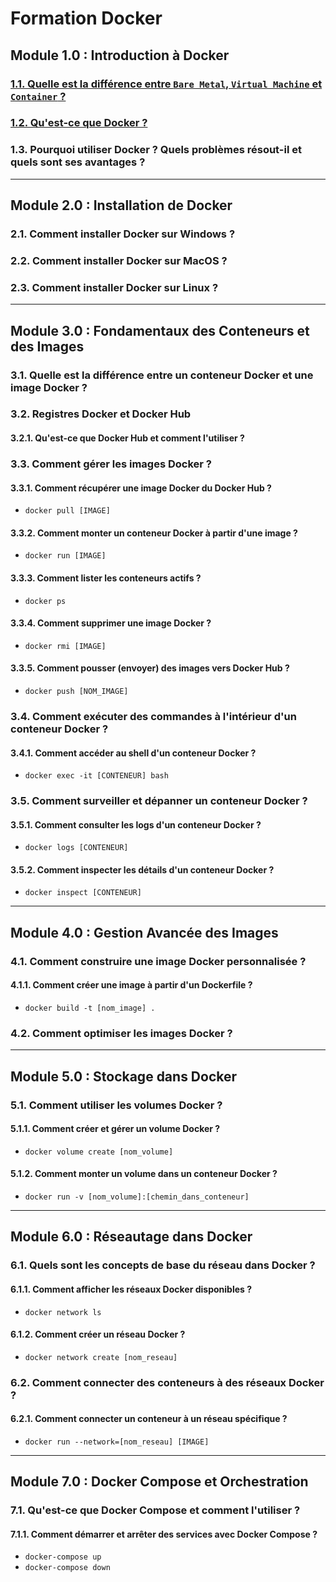 # Formation Docker

## Module 1.0 : Introduction à Docker
### [1.1. Quelle est la différence entre `Bare Metal`, `Virtual Machine` et `Container` ?](./bare-metal-virtual-machine-container.md)
### [1.2. Qu'est-ce que Docker ?](./intro-docker.md)
### 1.3. Pourquoi utiliser Docker ? Quels problèmes résout-il et quels sont ses avantages ?

---

## Module 2.0 : Installation de Docker
### 2.1. Comment installer Docker sur Windows ?
### 2.2. Comment installer Docker sur MacOS ?
### 2.3. Comment installer Docker sur Linux ?

---

## Module 3.0 : Fondamentaux des Conteneurs et des Images
### 3.1. Quelle est la différence entre un conteneur Docker et une image Docker ?
### 3.2. Registres Docker et Docker Hub
#### 3.2.1. Qu'est-ce que Docker Hub et comment l'utiliser ?
### 3.3. Comment gérer les images Docker ?
#### 3.3.1. Comment récupérer une image Docker du Docker Hub ?
- `docker pull [IMAGE]`
#### 3.3.2. Comment monter un conteneur Docker à partir d'une image ?
- `docker run [IMAGE]`
#### 3.3.3. Comment lister les conteneurs actifs ?
- `docker ps`
#### 3.3.4. Comment supprimer une image Docker ?
- `docker rmi [IMAGE]`
#### 3.3.5. Comment pousser (envoyer) des images vers Docker Hub ?
- `docker push [NOM_IMAGE]`
### 3.4. Comment exécuter des commandes à l'intérieur d'un conteneur Docker ?
#### 3.4.1. Comment accéder au shell d'un conteneur Docker ?
- `docker exec -it [CONTENEUR] bash`
### 3.5. Comment surveiller et dépanner un conteneur Docker ?
#### 3.5.1. Comment consulter les logs d'un conteneur Docker ?
- `docker logs [CONTENEUR]`
#### 3.5.2. Comment inspecter les détails d'un conteneur Docker ?
- `docker inspect [CONTENEUR]`

---

## Module 4.0 : Gestion Avancée des Images
### 4.1. Comment construire une image Docker personnalisée ?
#### 4.1.1. Comment créer une image à partir d'un Dockerfile ?
- `docker build -t [nom_image] .`
### 4.2. Comment optimiser les images Docker ?

---

## Module 5.0 : Stockage dans Docker
### 5.1. Comment utiliser les volumes Docker ?
#### 5.1.1. Comment créer et gérer un volume Docker ?
- `docker volume create [nom_volume]`
#### 5.1.2. Comment monter un volume dans un conteneur Docker ?
- `docker run -v [nom_volume]:[chemin_dans_conteneur]`

---

## Module 6.0 : Réseautage dans Docker
### 6.1. Quels sont les concepts de base du réseau dans Docker ?
#### 6.1.1. Comment afficher les réseaux Docker disponibles ?
- `docker network ls`
#### 6.1.2. Comment créer un réseau Docker ?
- `docker network create [nom_reseau]`
### 6.2. Comment connecter des conteneurs à des réseaux Docker ?
#### 6.2.1. Comment connecter un conteneur à un réseau spécifique ?
- `docker run --network=[nom_reseau] [IMAGE]`

---

## Module 7.0 : Docker Compose et Orchestration
### 7.1. Qu'est-ce que Docker Compose et comment l'utiliser ?
#### 7.1.1. Comment démarrer et arrêter des services avec Docker Compose ?
- `docker-compose up`
- `docker-compose down`
